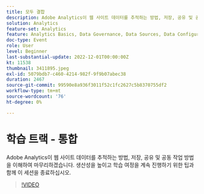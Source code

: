 ```yaml
---
title: 모두 결합
description: Adobe Analytics이 웹 사이트 데이터를 추적하는 방법, 저장, 공유 및 공동 작업 방법을 이해하여 마무리하겠습니다. 생산성을 높이고 학습 여정을 계속 진행하기 위한 팁과 함께 이 세션을 종료하십시오.
solution: Analytics
feature-set: Analytics
feature: Analytics Basics, Data Governance, Data Sources, Data Configuration and Collection
doc-type: Event
role: User
level: Beginner
last-substantial-update: 2022-12-01T00:00:00Z
kt: 11538
thumbnail: 3411895.jpeg
exl-id: 5079bdb7-c460-4214-982f-9f9b07abec38
duration: 2467
source-git-commit: 99590e8a936f3011f52c1fc2627c5b8370755df2
workflow-type: tm+mt
source-wordcount: '76'
ht-degree: 0%

---
```


# 학습 트랙 - 통합

Adobe Analytics이 웹 사이트 데이터를 추적하는 방법, 저장, 공유 및 공동 작업 방법을 이해하여 마무리하겠습니다. 생산성을 높이고 학습 여정을 계속 진행하기 위한 팁과 함께 이 세션을 종료하십시오.

>[!VIDEO](https://video.tv.adobe.com/v/3411895/?quality=12&learn=on)
